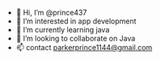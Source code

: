 - 👋 Hi, I’m @prince437
- 👀 I’m interested in app development 
- 🌱 I’m currently learning java
- 💞️ I’m looking to collaborate on Java 
- 📫 contact parkerprince1144@gmail.com

<!---
prince437/prince437 is a ✨ special ✨ repository because its `README.md` (this file) appears on your GitHub profile.
You can click the Preview link to take a look at your changes.
--->
